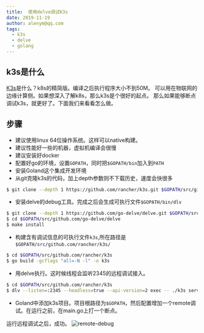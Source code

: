 ```yaml
---
title:  使用delve调试K3s
date: 2019-11-19
author: alenym@qq.com
tags: 
  - k3s 
  - delve
  - golang
---
```


## k3s是什么 ##

[K3s](http://k3s.io)是什么？k8s的精简版。编译之后执行程序大小不到50M。
可以用在物联网的边缘计算侧。如果想深入了解k8s，那么k3s是个很好的起点。
那么如果能够断点调试k3s，就更好了。下面我们来看看怎么做。

<!-- more  -->

## 步骤 ## 

- 建议使用linux 64位操作系统。这样可以native构建。
- 建议性能好一些的机器，虚拟机编译会很慢
- 建议安装好docker
- 配置好go的环境，设置`GOPATH`，同时把`$GOPATH/bin`加入到`PATH`
- 安装Goland这个集成开发环境
- 从git克隆k3s的代码，加上depth参数则不下载历史，速度会快很多
```bash
$ git clone --depth 1 https://github.com/rancher/k3s.git $GOPATH/src/github.com/rancher/k3s
```
- 安装delve的debug工具。完成之后会生成可执行文件`$GOPATH/bin/dlv`
```bash
$ git clone --depth 1 https://github.com/go-delve/delve.git $GOPATH/src/github.com/go-delve/delve
$ cd $GOPATH/src/github.com/go-delve/delve
$ make install
```
- 构建含有调试信息的可执行文件`k3s`,所在路径是`$GOPATH/src/github.com/rancher/k3s/`
```bash
$ cd $GOPATH/src/github.com/rancher/k3s
$ go build -gcflags "all=-N -l" -o k3s
```
- 用delve执行。这时候线程会监听2345的远程调试接入。
```bash
$ cd $GOPATH/src/github.com/rancher/k3s
$ dlv --listen=:2345 --headless=true --api-version=2 exec -- ./k3s server --docker --disable-agent
```
- Goland中添加k3s项目。项目根路径为`$GOPATH`，然后配置增加一个remote调试。在运行之前，在main.go上打一个断点。

运行远程调试之后，成功。
![remote-debug](/images/20191119-k3s-remote-debug.jpg)

